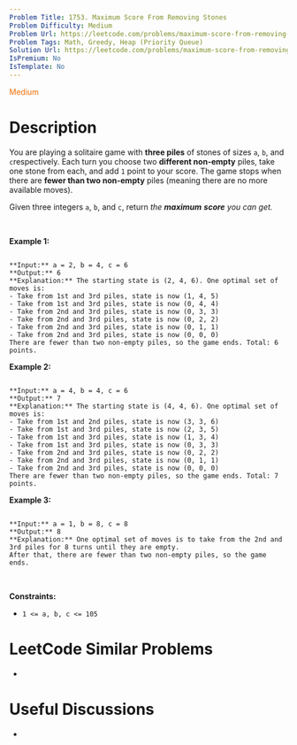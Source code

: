 ```yaml
---
Problem Title: 1753. Maximum Score From Removing Stones
Problem Difficulty: Medium
Problem Url: https://leetcode.com/problems/maximum-score-from-removing-stones/
Problem Tags: Math, Greedy, Heap (Priority Queue)
Solution Url: https://leetcode.com/problems/maximum-score-from-removing-stones/solution/
IsPremium: No
IsTemplate: No
---
```


<span style="color: rgb(239, 108, 0);">Medium</span>

# Description

You are playing a solitaire game with **three piles** of stones of sizes `a`​​​​​​, `b`,​​​​​​ and `c`​​​​​​ respectively. Each turn you choose two **different non-empty** piles, take one stone from each, and add `1` point to your score. The game stops when there are **fewer than two non-empty** piles (meaning there are no more available moves).


Given three integers `a`​​​​​, `b`,​​​​​ and `c`​​​​​, return *the* ***maximum*** ***score** you can get.*


 


**Example 1:**



```

**Input:** a = 2, b = 4, c = 6
**Output:** 6
**Explanation:** The starting state is (2, 4, 6). One optimal set of moves is:
- Take from 1st and 3rd piles, state is now (1, 4, 5)
- Take from 1st and 3rd piles, state is now (0, 4, 4)
- Take from 2nd and 3rd piles, state is now (0, 3, 3)
- Take from 2nd and 3rd piles, state is now (0, 2, 2)
- Take from 2nd and 3rd piles, state is now (0, 1, 1)
- Take from 2nd and 3rd piles, state is now (0, 0, 0)
There are fewer than two non-empty piles, so the game ends. Total: 6 points.

```

**Example 2:**



```

**Input:** a = 4, b = 4, c = 6
**Output:** 7
**Explanation:** The starting state is (4, 4, 6). One optimal set of moves is:
- Take from 1st and 2nd piles, state is now (3, 3, 6)
- Take from 1st and 3rd piles, state is now (2, 3, 5)
- Take from 1st and 3rd piles, state is now (1, 3, 4)
- Take from 1st and 3rd piles, state is now (0, 3, 3)
- Take from 2nd and 3rd piles, state is now (0, 2, 2)
- Take from 2nd and 3rd piles, state is now (0, 1, 1)
- Take from 2nd and 3rd piles, state is now (0, 0, 0)
There are fewer than two non-empty piles, so the game ends. Total: 7 points.

```

**Example 3:**



```

**Input:** a = 1, b = 8, c = 8
**Output:** 8
**Explanation:** One optimal set of moves is to take from the 2nd and 3rd piles for 8 turns until they are empty.
After that, there are fewer than two non-empty piles, so the game ends.

```

 


**Constraints:**


* `1 <= a, b, c <= 105`




# LeetCode Similar Problems

- []()

# Useful Discussions

- []()
